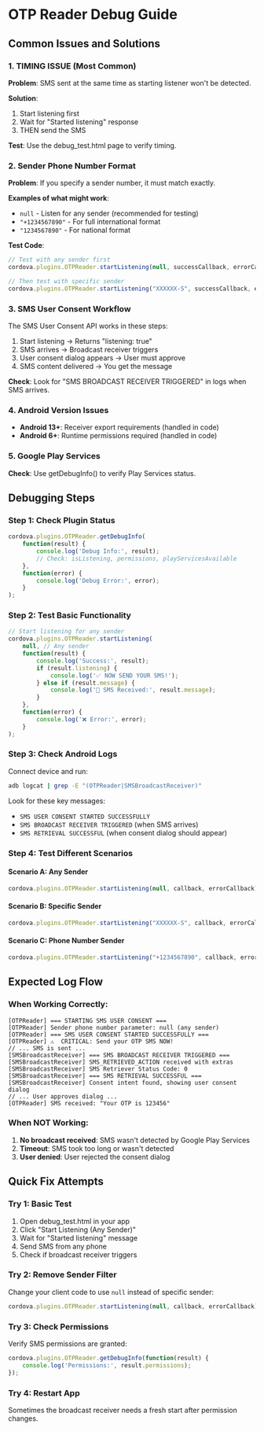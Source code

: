 # OTP Reader Debug Guide

## Common Issues and Solutions

### 1. **TIMING ISSUE** (Most Common)
**Problem**: SMS sent at the same time as starting listener won't be detected.

**Solution**: 
1. Start listening first
2. Wait for "Started listening" response 
3. THEN send the SMS

**Test**: Use the debug_test.html page to verify timing.

### 2. **Sender Phone Number Format**
**Problem**: If you specify a sender number, it must match exactly.

**Examples of what might work**:
- `null` - Listen for any sender (recommended for testing)
- `"+1234567890"` - For full international format
- `"1234567890"` - For national format

**Test Code**:
```javascript
// Test with any sender first
cordova.plugins.OTPReader.startListening(null, successCallback, errorCallback);

// Then test with specific sender
cordova.plugins.OTPReader.startListening("XXXXXX-S", successCallback, errorCallback);
```

### 3. **SMS User Consent Workflow**
The SMS User Consent API works in these steps:
1. Start listening → Returns "listening: true"
2. SMS arrives → Broadcast receiver triggers
3. User consent dialog appears → User must approve
4. SMS content delivered → You get the message

**Check**: Look for "SMS BROADCAST RECEIVER TRIGGERED" in logs when SMS arrives.

### 4. **Android Version Issues**
- **Android 13+**: Receiver export requirements (handled in code)
- **Android 6+**: Runtime permissions required (handled in code)

### 5. **Google Play Services**
**Check**: Use getDebugInfo() to verify Play Services status.

## Debugging Steps

### Step 1: Check Plugin Status
```javascript
cordova.plugins.OTPReader.getDebugInfo(
    function(result) {
        console.log('Debug Info:', result);
        // Check: isListening, permissions, playServicesAvailable
    },
    function(error) {
        console.log('Debug Error:', error);
    }
);
```

### Step 2: Test Basic Functionality
```javascript
// Start listening for any sender
cordova.plugins.OTPReader.startListening(
    null, // Any sender
    function(result) {
        console.log('Success:', result);
        if (result.listening) {
            console.log('✅ NOW SEND YOUR SMS!');
        } else if (result.message) {
            console.log('📱 SMS Received:', result.message);
        }
    },
    function(error) {
        console.log('❌ Error:', error);
    }
);
```

### Step 3: Check Android Logs
Connect device and run:
```bash
adb logcat | grep -E "(OTPReader|SMSBroadcastReceiver)"
```

Look for these key messages:
- `SMS USER CONSENT STARTED SUCCESSFULLY`
- `SMS BROADCAST RECEIVER TRIGGERED` (when SMS arrives)
- `SMS RETRIEVAL SUCCESSFUL` (when consent dialog should appear)

### Step 4: Test Different Scenarios

#### Scenario A: Any Sender
```javascript
cordova.plugins.OTPReader.startListening(null, callback, errorCallback);
```

#### Scenario B: Specific Sender
```javascript
cordova.plugins.OTPReader.startListening("XXXXXX-S", callback, errorCallback);
```

#### Scenario C: Phone Number Sender
```javascript
cordova.plugins.OTPReader.startListening("+1234567890", callback, errorCallback);
```

## Expected Log Flow

### When Working Correctly:
```
[OTPReader] === STARTING SMS USER CONSENT ===
[OTPReader] Sender phone number parameter: null (any sender)
[OTPReader] === SMS USER CONSENT STARTED SUCCESSFULLY ===
[OTPReader] ⚠️  CRITICAL: Send your OTP SMS NOW!
// ... SMS is sent ...
[SMSBroadcastReceiver] === SMS BROADCAST RECEIVER TRIGGERED ===
[SMSBroadcastReceiver] SMS_RETRIEVED_ACTION received with extras
[SMSBroadcastReceiver] SMS Retriever Status Code: 0
[SMSBroadcastReceiver] === SMS RETRIEVAL SUCCESSFUL ===
[SMSBroadcastReceiver] Consent intent found, showing user consent dialog
// ... User approves dialog ...
[OTPReader] SMS received: "Your OTP is 123456"
```

### When NOT Working:
1. **No broadcast received**: SMS wasn't detected by Google Play Services
2. **Timeout**: SMS took too long or wasn't detected
3. **User denied**: User rejected the consent dialog

## Quick Fix Attempts

### Try 1: Basic Test
1. Open debug_test.html in your app
2. Click "Start Listening (Any Sender)"
3. Wait for "Started listening" message
4. Send SMS from any phone
5. Check if broadcast receiver triggers

### Try 2: Remove Sender Filter
Change your client code to use `null` instead of specific sender:
```javascript
cordova.plugins.OTPReader.startListening(null, callback, errorCallback);
```

### Try 3: Check Permissions
Verify SMS permissions are granted:
```javascript
cordova.plugins.OTPReader.getDebugInfo(function(result) {
    console.log('Permissions:', result.permissions);
});
```

### Try 4: Restart App
Sometimes the broadcast receiver needs a fresh start after permission changes.

